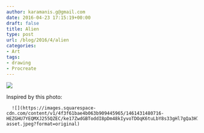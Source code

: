 ```yaml
---
author: karamanis.g@gmail.com
date: 2016-04-23 17:15:19+00:00
draft: false
title: Alien
type: post
url: /blog/2016/4/alien
categories:
- Art
tags:
- drawing
- Procreate
---
```


![](https://images.squarespace-cdn.com/content/v1/4f3f61bae4b063b909445965/1461431462507-MB3O1HWY27NAYGRU7QJ8/ke17ZwdGBToddI8pDm48kKT96-mTqGc-stp-zZRIm9p7gQa3H78H3Y0txjaiv_0foK0_pu8zR-rUACGbiQ0qjFuj6DD1CwvCNZ7MeN8JDjwxcz-bAVWTbgKWtk3wOWaiOqpeNLcJ80NK65_fV7S1UYI9pQmq6Viy6hjdK1MtXJjAUkIwqeF7hZSMgIpnMvwinr1xKjsq_-rO8kOgOtwYvw/image-asset.jpeg?format=original)

  



Inspired by this photo:


  
      ![](https://images.squarespace-cdn.com/content/v1/4f3f61bae4b063b909445965/1461431480716-HEZGHU7YEQMXJ255QZEC/ke17ZwdGBToddI8pDm48kIyvoTDOqK6tuLbY8s33gHl7gQa3H78H3Y0txjaiv_0fLkOtoHUu4B9R8Nt6NbetHSV9WTgWwfk9yasjiNkB2fRpVTFuj43wYrx_0t1QTIooOqpeNLcJ80NK65_fV7S1UWj9eHn7E3eXf3IFIHDwQz40LIS9hxQPJwvNn4NohO2y1trlVMuTSyYUsJBPcSHLtA/image-asset.jpeg?format=original)

